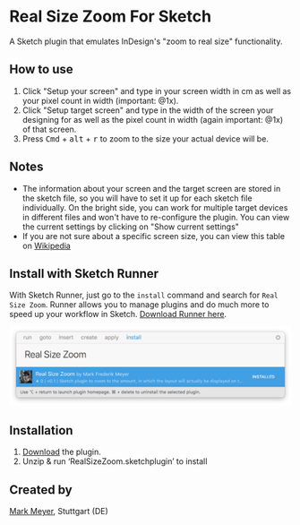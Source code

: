 # Real Size Zoom For Sketch
A Sketch plugin that emulates InDesign's "zoom to real size" functionality.

## How to use
 1. Click "Setup your screen" and type in your screen width in cm as well as your pixel count in width (important: @1x).
 2. Click "Setup target screen" and type in the width of the screen your designing for as well as the pixel count in width (again important: @1x) of that screen.
 3. Press <kbd>Cmd</kbd> + <kbd>alt</kbd> + <kbd>r</kbd> to zoom to the size your actual device will be. 

## Notes
 * The information about your screen and the target screen are stored in the sketch file, so you will have to set it up for each sketch file individually. On the bright side, you can work for multiple target devices in different files and won't have to re-configure the plugin. You can view the current settings by clicking on "Show current settings"
 * If you are not sure about a specific screen size, you can view this table on [Wikipedia](https://en.wikipedia.org/wiki/Display_size)

## Install with Sketch Runner
With Sketch Runner, just go to the `install` command and search for `Real Size Zoom`. Runner allows you to manage plugins and do much more to speed up your workflow in Sketch. [Download Runner here](http://www.sketchrunner.com).

![Sketch Runner screenshot](./Screenshots/sketch-runner.png)

## Installation
 1. [Download](https://github.com/phytrisha/RealSizeZoom/archive/master.zip) the plugin.
 2. Unzip & run ‘RealSizeZoom.sketchplugin’ to install

## Created by
[Mark Meyer](http://mark-gestaltung.de), Stuttgart (DE)
